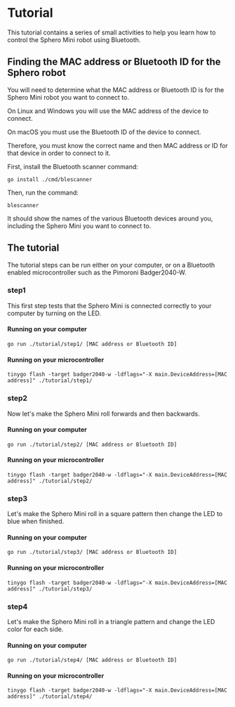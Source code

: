# Tutorial

This tutorial contains a series of small activities to help you learn how to control the Sphero Mini robot using Bluetooth.

## Finding the MAC address or Bluetooth ID for the Sphero robot

You will need to determine what the MAC address or Bluetooth ID is for the Sphero Mini robot you want to connect to.

On Linux and Windows you will use the MAC address of the device to connect.

On macOS you must use the Bluetooth ID of the device to connect.

Therefore, you must know the correct name and then MAC address or ID for that device in order to connect to it.

First, install the Bluetooth scanner command:

```shell
go install ./cmd/blescanner
```

Then, run the command:

```shell
blescanner
```

It should show the names of the various Bluetooth devices around you, including the Sphero Mini you want to connect to.

## The tutorial

The tutorial steps can be run either on your computer, or on a Bluetooth enabled microcontroller such as the Pimoroni Badger2040-W.

### step1

This first step tests that the Sphero Mini is connected correctly to your computer by turning on the LED.

#### Running on your computer

```shell
go run ./tutorial/step1/ [MAC address or Bluetooth ID]
```

#### Running on your microcontroller

```shell
tinygo flash -target badger2040-w -ldflags="-X main.DeviceAddress=[MAC address]" ./tutorial/step1/
```

### step2

Now let's make the Sphero Mini roll forwards and then backwards.

#### Running on your computer

```shell
go run ./tutorial/step2/ [MAC address or Bluetooth ID]
```

#### Running on your microcontroller

```shell
tinygo flash -target badger2040-w -ldflags="-X main.DeviceAddress=[MAC address]" ./tutorial/step2/
```

### step3

Let's make the Sphero Mini roll in a square pattern then change the LED to blue when finished.

#### Running on your computer

```shell
go run ./tutorial/step3/ [MAC address or Bluetooth ID]
```

#### Running on your microcontroller

```shell
tinygo flash -target badger2040-w -ldflags="-X main.DeviceAddress=[MAC address]" ./tutorial/step3/
```

### step4

Let's make the Sphero Mini roll in a triangle pattern and change the LED color for each side.

#### Running on your computer

```shell
go run ./tutorial/step4/ [MAC address or Bluetooth ID]
```

#### Running on your microcontroller

```shell
tinygo flash -target badger2040-w -ldflags="-X main.DeviceAddress=[MAC address]" ./tutorial/step4/
```

